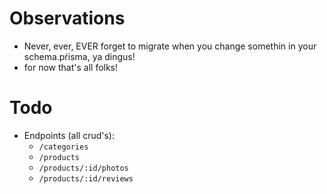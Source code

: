 # Observations

- Never, ever, EVER forget to migrate when you change somethin in your schema.pŕisma, ya dingus!
- for now that's all folks!

# Todo
- Endpoints (all crud's):
    - `/categories`
    - `/products`
    - `/products/:id/photos`
    - `/products/:id/reviews`
